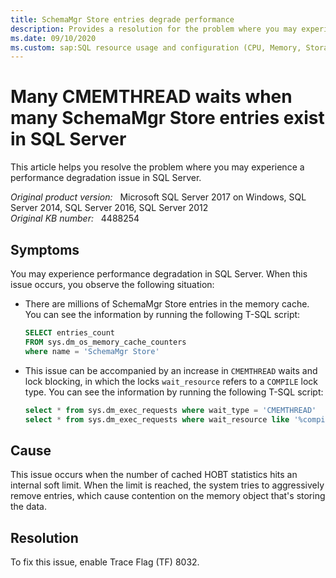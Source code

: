 ```yaml
---
title: SchemaMgr Store entries degrade performance 
description: Provides a resolution for the problem where you may experience a performance degradation issue in SQL Server.
ms.date: 09/10/2020
ms.custom: sap:SQL resource usage and configuration (CPU, Memory, Storage)
---
```

# Many CMEMTHREAD waits when many SchemaMgr Store entries exist in SQL Server

This article helps you resolve the problem where you may experience a performance degradation issue in SQL Server.

_Original product version:_ &nbsp; Microsoft SQL Server 2017 on Windows, SQL Server 2014, SQL Server 2016, SQL Server 2012  
_Original KB number:_ &nbsp; 4488254

## Symptoms

You may experience performance degradation in SQL Server. When this issue occurs, you observe the following situation:

- There are millions of SchemaMgr Store entries in the memory cache. You can see the information by running the following T-SQL script:

    ```sql
    SELECT entries_count
    FROM sys.dm_os_memory_cache_counters
    where name = 'SchemaMgr Store'
    ```

- This issue can be accompanied by an increase in `CMEMTHREAD` waits and lock blocking, in which the locks `wait_resource` refers to a `COMPILE` lock type. You can see the information by running the following T-SQL script:

    ```sql
    select * from sys.dm_exec_requests where wait_type = 'CMEMTHREAD'
    select * from sys.dm_exec_requests where wait_resource like '%compile%'
    ```

## Cause

This issue occurs when the number of cached HOBT statistics hits an internal soft limit. When the limit is reached, the system tries to aggressively remove entries, which cause contention on the memory object that's storing the data.

## Resolution

To fix this issue, enable Trace Flag (TF) 8032.

